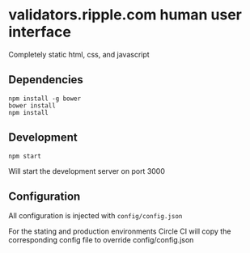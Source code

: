 # validators.ripple.com human user interface

Completely static html, css, and javascript

## Dependencies

````
npm install -g bower
bower install
npm install
````

## Development

````
npm start
````

Will start the development server on port 3000

## Configuration

All configuration is injected with `config/config.json`

For the stating and production environments Circle CI will copy
the corresponding config file to override config/config.json

